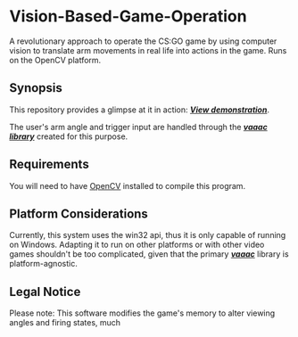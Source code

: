 # Vision-Based-Game-Operation

A revolutionary approach to operate the CS:GO game by using computer vision to translate arm movements in real life into actions in the game. Runs on the OpenCV platform.

## Synopsis

This repository provides a glimpse at it in action: [_**View demonstration**_](https://youtu.be/YiGEf9hP55E).

The user's arm angle and trigger input are handled through the [**_vaaac library_**](https://github.com/alkynee/vaaac) created for this purpose.

## Requirements

You will need to have [OpenCV](https://opencv.org/) installed to compile this program.

## Platform Considerations

Currently, this system uses the win32 api, thus it is only capable of running on Windows. Adapting it to run on other platforms or with other video games shouldn't be too complicated, given that the primary [__*vaaac*__](https://github.com/alkynee/vaaac) library is platform-agnostic.

## Legal Notice

Please note: This software modifies the game's memory to alter viewing angles and firing states, much